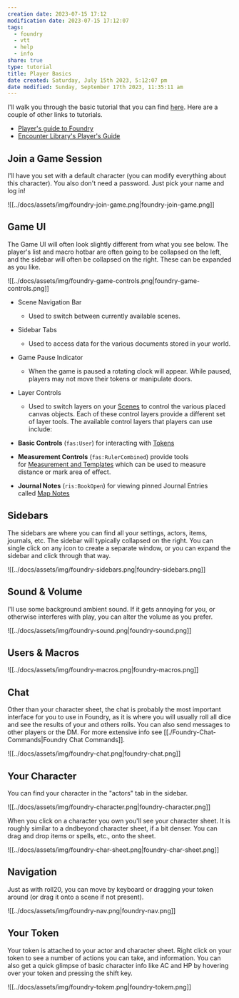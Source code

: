 ```yaml
---
creation date: 2023-07-15 17:12
modification date: 2023-07-15 17:12:07
tags:
  - foundry
  - vtt
  - help
  - info
share: true
type: tutorial
title: Player Basics
date created: Saturday, July 15th 2023, 5:12:07 pm
date modified: Sunday, September 17th 2023, 11:35:11 am
---
```


I'll walk you through the basic tutorial that you can find [here](https://foundryvtt.com/article/player-orientation/).  Here are a couple of other links to tutorials.

- [Player's guide to Foundry](https://www.youtube.com/watch?v=l2iRZ42fcJ0)
- [Encounter Library's Player's Guide](https://www.encounterlibrary.com/guides/players-guide-user-interface-in-foundry-vtt/)

## Join a Game Session

I'll have you set with a default character (you can modify everything about this character). You also don't need a password. Just pick your name and log in!

![[../docs/assets/img/foundry-join-game.png|foundry-join-game.png]]

## Game UI

The Game UI will often look slightly different from what you see below. The player's list and macro hotbar are often going to be collapsed on the left, and the sidebar will often be collapsed on the right. These can be expanded as you like. 

![[../docs/assets/img/foundry-game-controls.png|foundry-game-controls.png]]

- Scene Navigation Bar
	- Used to switch between currently available scenes.
- Sidebar Tabs
  - Used to access data for the various documents stored in your world.
- Game Pause Indicator
  - When the game is paused a rotating clock will appear. While paused, players may not move their tokens or manipulate doors.
- Layer Controls
  - Used to switch layers on your [Scenes](https://foundryvtt.com/article/scenes/ "Scenes") to control the various placed canvas objects. Each of these control layers provide a different set of layer tools. The available control layers that players can use include:
  
- **Basic Controls** (`fas:User`) for interacting with [Tokens](https://foundryvtt.com/article/tokens/ "Tokens")
- **Measurement Controls** (`fas:RulerCombined`) provide tools for [Measurement and Templates](https://foundryvtt.com/article/measurement/ "Measurement and Templates") which can be used to measure distance or mark area of effect.
- **Journal Notes** (`ris:BookOpen`) for viewing pinned Journal Entries called [Map Notes](https://foundryvtt.com/article/map-notes/ "Map Notes")

## Sidebars

The sidebars are where you can find all your settings, actors, items, journals, etc. The sidebar will typically collapsed on the right. You can single click on any icon to create a separate window, or you can expand the sidebar and click through that way. 

![[../docs/assets/img/foundry-sidebars.png|foundry-sidebars.png]]

## Sound & Volume

I'll use some background ambient sound. If it gets annoying for you, or otherwise interferes with play, you can alter the volume as you prefer. 

![[../docs/assets/img/foundry-sound.png|foundry-sound.png]]

## Users & Macros

![[../docs/assets/img/foundry-macros.png|foundry-macros.png]]

## Chat

Other than your character sheet, the chat is probably the most important interface for you to use in Foundry, as it is where you will usually roll all dice and see the results of your and others rolls. You can also send messages to other players or the DM. For more extensive info see [[./Foundry-Chat-Commands|Foundry Chat Commands]].

![[../docs/assets/img/foundry-chat.png|foundry-chat.png]]

## Your Character

You can find your character in the "actors" tab in the sidebar. 

![[../docs/assets/img/foundry-character.png|foundry-character.png]]

When you click on a character you own you'll see your character sheet. It is roughly similar to a dndbeyond character sheet, if a bit denser. You can drag and drop items or spells, etc., onto the sheet. 

![[../docs/assets/img/foundry-char-sheet.png|foundry-char-sheet.png]]

## Navigation

Just as with roll20, you can move by keyboard or dragging your token around (or drag it onto a scene if not present). 

![[../docs/assets/img/foundry-nav.png|foundry-nav.png]]

## Your Token

Your token is attached to your actor and character sheet. Right click on your token to see a number of actions you can take, and information. You can also get a quick glimpse of basic character info like AC and HP by hovering over your token and pressing the shift key. 

![[../docs/assets/img/foundry-tokem.png|foundry-tokem.png]]